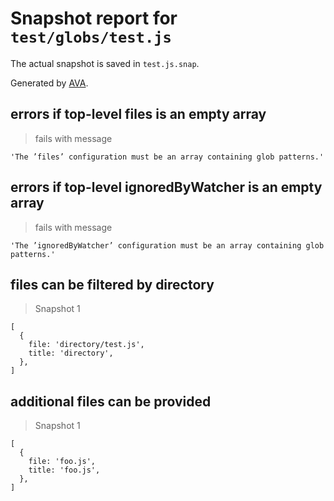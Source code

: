 # Snapshot report for `test/globs/test.js`

The actual snapshot is saved in `test.js.snap`.

Generated by [AVA](https://avajs.dev).

## errors if top-level files is an empty array

> fails with message

    'The ’files’ configuration must be an array containing glob patterns.'

## errors if top-level ignoredByWatcher is an empty array

> fails with message

    'The ’ignoredByWatcher’ configuration must be an array containing glob patterns.'

## files can be filtered by directory

> Snapshot 1

    [
      {
        file: 'directory/test.js',
        title: 'directory',
      },
    ]

## additional files can be provided

> Snapshot 1

    [
      {
        file: 'foo.js',
        title: 'foo.js',
      },
    ]
